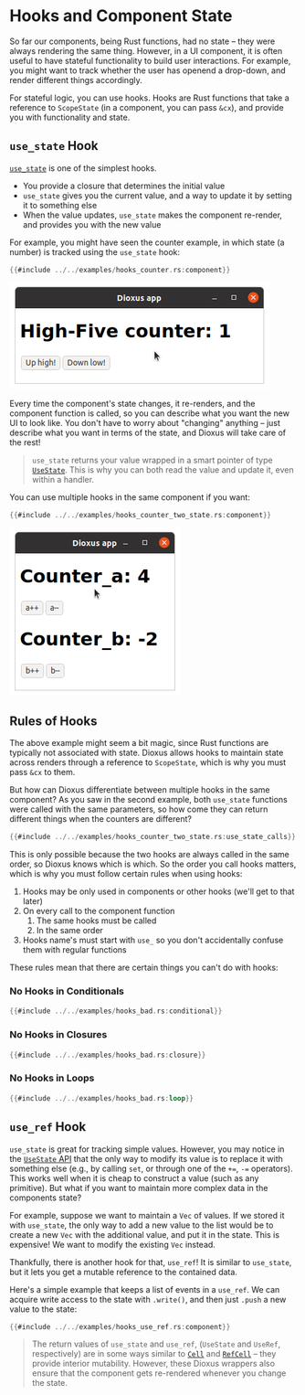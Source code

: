 # Hooks and Component State

So far our components, being Rust functions, had no state – they were always rendering the same thing. However, in a UI component, it is often useful to have stateful functionality to build user interactions. For example, you might want to track whether the user has openend a drop-down, and render different things accordingly.

For stateful logic, you can use hooks. Hooks are Rust functions that take a reference to `ScopeState` (in a component, you can pass `&cx`), and provide you with functionality and state. 

## `use_state` Hook

[`use_state`](https://docs.rs/dioxus/latest/dioxus/hooks/fn.use_state.html) is one of the simplest hooks.

- You provide a closure that determines the initial value
- `use_state` gives you the current value, and a way to update it by setting it to something else
- When the value updates, `use_state` makes the component re-render, and provides you with the new value

For example, you might have seen the counter example, in which state (a number) is tracked using the `use_state` hook:

```rust
{{#include ../../examples/hooks_counter.rs:component}}
```
![Screenshot: counter app](./images/counter.png)

Every time the component's state changes, it re-renders, and the component function is called, so you can describe what you want the new UI to look like. You don't have to worry about "changing" anything – just describe what you want in terms of the state, and Dioxus will take care of the rest!

> `use_state` returns your value wrapped in a smart pointer of type [`UseState`](https://docs.rs/dioxus/latest/dioxus/hooks/struct.UseState.html). This is why you can both read the value and update it, even within a handler.

You can use multiple hooks in the same component if you want:

```rust
{{#include ../../examples/hooks_counter_two_state.rs:component}}
```
![Screenshot: app with two counters](./images/counter_two_state.png)

## Rules of Hooks

The above example might seem a bit magic, since Rust functions are typically not associated with state. Dioxus allows hooks to maintain state across renders through a reference to `ScopeState`, which is why you must pass `&cx` to them.

But how can Dioxus differentiate between multiple hooks in the same component? As you saw in the second example, both `use_state` functions were called with the same parameters, so how come they can return different things when the counters are different?

```rust
{{#include ../../examples/hooks_counter_two_state.rs:use_state_calls}}
```

This is only possible because the two hooks are always called in the same order, so Dioxus knows which is which. So the order you call hooks matters, which is why you must follow certain rules when using hooks:

1. Hooks may be only used in components or other hooks (we'll get to that later)
2. On every call to the component function
   1. The same hooks must be called
   2. In the same order
3. Hooks name's must start with `use_` so you don't accidentally confuse them with regular functions

These rules mean that there are certain things you can't do with hooks:

### No Hooks in Conditionals
```rust
{{#include ../../examples/hooks_bad.rs:conditional}}
```

### No Hooks in Closures
```rust
{{#include ../../examples/hooks_bad.rs:closure}}
```

### No Hooks in Loops
```rust
{{#include ../../examples/hooks_bad.rs:loop}}
```

## `use_ref` Hook

`use_state` is great for tracking simple values. However, you may notice in the [`UseState` API](https://docs.rs/dioxus/latest/dioxus/hooks/struct.UseState.html) that the only way to modify its value is to replace it with something else (e.g., by calling `set`, or through one of the `+=`, `-=` operators). This works well when it is cheap to construct a value (such as any primitive). But what if you want to maintain more complex data in the components state?

For example, suppose we want to maintain a `Vec` of values. If we stored it with `use_state`, the only way to add a new value to the list would be to create a new `Vec` with the additional value, and put it in the state. This is expensive! We want to modify the existing `Vec` instead.

Thankfully, there is another hook for that, `use_ref`! It is similar to `use_state`, but it lets you get a mutable reference to the contained data.

Here's a simple example that keeps a list of events in a `use_ref`. We can acquire write access to the state with `.write()`, and then just `.push` a new value to the state:

```rust
{{#include ../../examples/hooks_use_ref.rs:component}}
```

> The return values of `use_state` and `use_ref`, (`UseState` and `UseRef`, respectively) are in some ways similar to [`Cell`](https://doc.rust-lang.org/std/cell/) and [`RefCell`](https://doc.rust-lang.org/std/cell/struct.RefCell.html) – they provide interior mutability. However, these Dioxus wrappers also ensure that the component gets re-rendered whenever you change the state.


